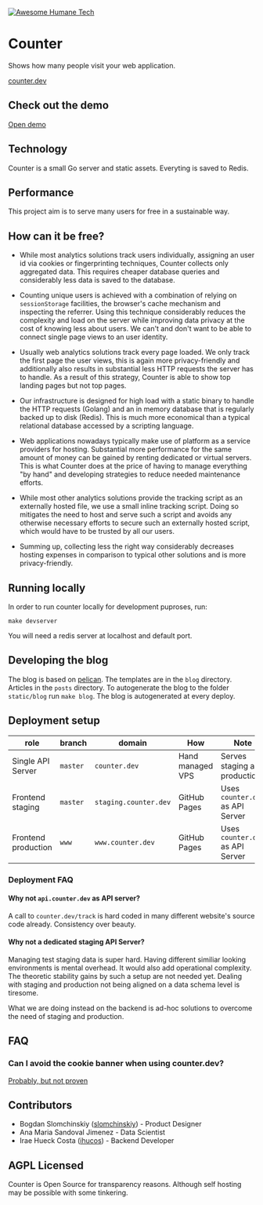[![Awesome Humane Tech](https://raw.githubusercontent.com/humanetech-community/awesome-humane-tech/main/humane-tech-badge.svg?sanitize=true)](https://github.com/humanetech-community/awesome-humane-tech)

# Counter

Shows how many people visit your web application.

[counter.dev](https://counter.dev)

## Check out the demo

[Open demo](https://counter.dev/app#demo)

## Technology

Counter is a small Go server and static assets. Everyting is saved to Redis.

## Performance

This project aim is to serve many users for free in a sustainable way.

## How can it be free?

- While most analytics solutions track users individually, assigning an user id via cookies or fingerprinting techniques, Counter collects only aggregated data. This requires cheaper database queries and considerably less data is saved to the database.

- Counting unique users is achieved with a combination of relying on `sessionStorage` facilities, the browser's cache mechanism and inspecting the referrer. Using this technique considerably reduces the complexity and load on the server while improving data privacy at the cost of knowing less about users. We can't and don't want to be able to connect single page views to an user identity.

- Usually web analytics solutions track every page loaded. We only track the first page the user views, this is again more privacy-friendly and additionally also results in substantial less HTTP requests the server has to handle. As a result of this strategy, Counter is able to show top landing pages but not top pages.

- Our infrastructure is designed for high load with a static binary to handle the HTTP requests (Golang) and an in memory database that is regularly backed up to disk (Redis). This is much more economical than a typical relational database accessed by a scripting language.

- Web applications nowadays typically make use of platform as a service providers for hosting. Substantial more performance for the same amount of money can be gained by renting dedicated or virtual servers. This is what Counter does at the price of having to manage everything "by hand" and developing strategies to reduce needed maintenance efforts.

- While most other analytics solutions provide the tracking script as an externally hosted file, we use a small inline tracking script. Doing so mitigates the need to host and serve such a script and avoids any otherwise necessary efforts to secure such an externally hosted script, which would have to be trusted by all our users.

- Summing up, collecting less the right way considerably decreases hosting expenses in comparison to typical other solutions and is more privacy-friendly.


## Running locally
In order to run counter locally for development puproses, run:
```
make devserver
```
You will need a redis server at localhost and default port.

## Developing the blog
The blog is based on [pelican](https://blog.getpelican.com/). The templates are in the `blog` directory. Articles in the `posts` directory. To autogenerate the blog to the folder `static/blog` run `make blog`. The blog is autogenerated at every deploy.

## Deployment setup
| role                | branch   | domain                  | How              | Note                           |
|---------------------|----------|-------------------------|------------------|--------------------------------|
| Single API Server   | `master` | `counter.dev`         | Hand managed VPS | Serves staging and production  |
| Frontend staging    | `master` | `staging.counter.dev` | GitHub Pages     | Uses `counter.dev` as API Server |
| Frontend production | `www`    | `www.counter.dev`     | GitHub Pages     | Uses `counter.dev` as API Server |

### Deployment FAQ
#### Why not `api.counter.dev` as API server?
A call to `counter.dev/track` is hard coded in many different website's source code already. Consistency over beauty.

#### Why not a dedicated staging API Server?
Managing test staging data is super hard. Having different similiar looking
environments is mental overhead. It would also add operational complexity. The
theoretic stability gains by such a setup are not needed yet. Dealing with
staging and production not being aligned on a data schema level is tiresome.

What we are doing instead on the backend is ad-hoc solutions to overcome the
need of staging and production.


## FAQ

### Can I avoid the cookie banner when using counter.dev?
[Probably, but not proven](https://github.com/ihucos/counter.dev/issues/71)

## Contributors

- Bogdan Slomchinskiy ([slomchinskiy](https://dribbble.com/slomchinskiy)) - Product Designer
- Ana Maria Sandoval Jimenez - Data Scientist
- Irae Hueck Costa ([ihucos](https://github.com/ihucos/)) - Backend Developer

## AGPL Licensed

Counter is Open Source for transparency reasons. Although self
hosting may be possible with some tinkering.
